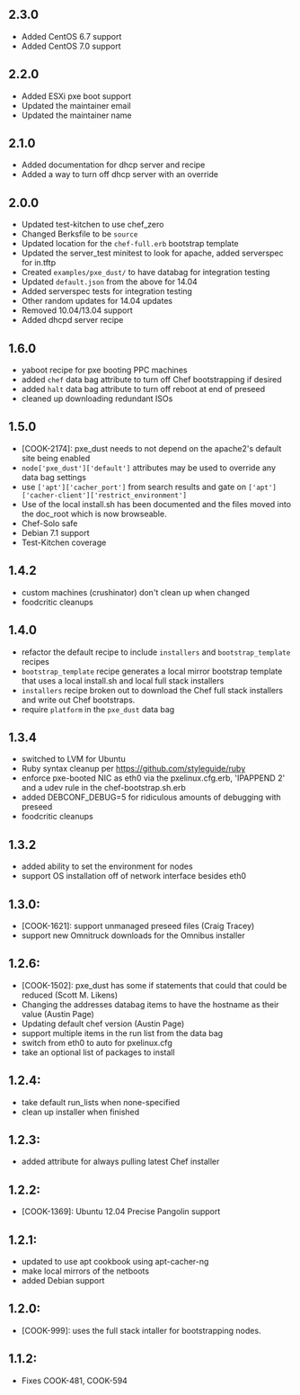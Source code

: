 ## 2.3.0
* Added CentOS 6.7 support
* Added CentOS 7.0 support

## 2.2.0
* Added ESXi pxe boot support
* Updated the maintainer email
* Updated the maintainer name

## 2.1.0

* Added documentation for dhcp server and recipe
* Added a way to turn off dhcp server with an override

## 2.0.0

* Updated test-kitchen to use chef_zero
* Changed Berksfile to be `source`
* Updated location for the `chef-full.erb` bootstrap template
* Updated the server_test minitest to look for apache, added serverspec for in.tftp
* Created `examples/pxe_dust/` to have databag for integration testing
* Updated `default.json` from the above for 14.04
* Added serverspec tests for integration testing
* Other random updates for 14.04 updates
* Removed 10.04/13.04 support
* Added dhcpd server recipe

## 1.6.0

* yaboot recipe for pxe booting PPC machines
* added `chef` data bag attribute to turn off Chef bootstrapping if desired
* added `halt` data bag attribute to turn off reboot at end of preseed
* cleaned up downloading redundant ISOs

## 1.5.0

* [COOK-2174]: pxe_dust needs to not depend on the apache2's default site being enabled
* `node['pxe_dust']['default']` attributes may be used to override any data bag settings
* use `['apt']['cacher_port']` from search results and gate on `['apt']['cacher-client']['restrict_environment']`
* Use of the local install.sh has been documented and the files moved into the doc_root which is now browseable.
* Chef-Solo safe
* Debian 7.1 support
* Test-Kitchen coverage

## 1.4.2

* custom machines (crushinator) don't clean up when changed
* foodcritic cleanups

## 1.4.0
* refactor the default recipe to include `installers` and `bootstrap_template` recipes
* `bootstrap_template` recipe generates a local mirror bootstrap template that uses a local install.sh and local full stack installers
* `installers` recipe broken out to download the Chef full stack installers and write out Chef bootstraps.
* require `platform` in the `pxe_dust` data bag

## 1.3.4
* switched to LVM for Ubuntu
* Ruby syntax cleanup per https://github.com/styleguide/ruby
* enforce pxe-booted NIC as eth0 via the pxelinux.cfg.erb, 'IPAPPEND 2' and a udev rule in the chef-bootstrap.sh.erb
* added DEBCONF_DEBUG=5 for ridiculous amounts of debugging with preseed
* foodcritic cleanups

## 1.3.2
* added ability to set the environment for nodes
* support OS installation off of network interface besides eth0

## 1.3.0:
* [COOK-1621]: support unmanaged preseed files (Craig Tracey)
* support new Omnitruck downloads for the Omnibus installer

## 1.2.6:
* [COOK-1502]: pxe_dust has some if statements that could that could be reduced (Scott M. Likens)
* Changing the addresses databag items to have the hostname as their value (Austin Page)
* Updating default chef version (Austin Page)
* support multiple items in the run list from the data bag
* switch from eth0 to auto for pxelinux.cfg
* take an optional list of packages to install

## 1.2.4:
* take default run_lists when none-specified
* clean up installer when finished

## 1.2.3:
* added attribute for always pulling latest Chef installer

## 1.2.2:
* [COOK-1369]: Ubuntu 12.04 Precise Pangolin support

## 1.2.1:
* updated to use apt cookbook using apt-cacher-ng
* make local mirrors of the netboots
* added Debian support

## 1.2.0:
* [COOK-999]: uses the full stack intaller for bootstrapping nodes.

## 1.1.2:
* Fixes COOK-481, COOK-594

